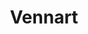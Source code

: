 ---
title: "Vennart"
summary: "The solo efforts of the electric guitar player/singer, . 'Vennart' has also featured former bandmates and , along with and ."
image: "vennart.jpg"
apple_music_artist_url: "https://music.apple.com/gb/artist/vennart/345449182"
---